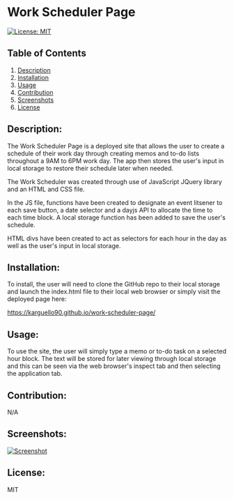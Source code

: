 # Work Scheduler Page
 [![License: MIT](https://img.shields.io/badge/License-MIT-yellow.svg)](https://opensource.org/licenses/MIT)
 ## Table of Contents
1. [Description](#description)
2. [Installation](#installation)
3. [Usage](#usage)
4. [Contribution](#contribution)
5. [Screenshots](#screenshots)
6. [License](#license)


## Description:
The Work Scheduler Page is a deployed site that allows the user to create a schedule of their work day through creating memos and to-do lists throughout a 9AM to 6PM work day. The app then stores the user's input in local storage to restore their schedule later when needed. 

The Work Scheduler was created through use of JavaScript JQuery library and an HTML and CSS file.

In the JS file, functions have been created to designate an event litsener to each save button, a date selector and a dayjs API to allocate the time to each time block. A local storage function has been added to save the user's schedule.

HTML divs have been created to act as selectors for each hour in the day as well as the user's input in local storage.

## Installation:
To install, the user will need to clone the GitHub repo to their local storage and launch the index.html file to their local web browser or simply visit the deployed page here: 

https://karguello90.github.io/work-scheduler-page/

## Usage:
To use the site, the user will simply type a memo or to-do task on a selected hour block. The text will be stored for later viewing through local storage and this can be seen via the web browser's inspect tab and then selecting the application tab.

## Contribution:
N/A

## Screenshots:
<a href="https://ibb.co/GCzd12v"><img src="https://i.ibb.co/MPFgjVD/Screenshot.png" alt="Screenshot" border="0"></a>

## License:
MIT



